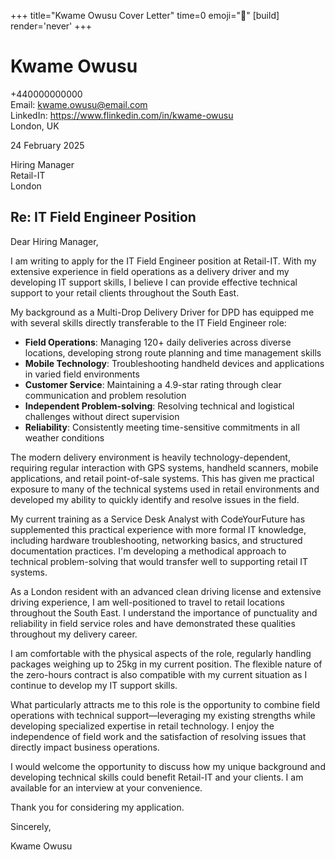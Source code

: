 +++
title="Kwame Owusu Cover Letter" 
time=0 
emoji="📝" 
[build]
render='never'
+++

# Kwame Owusu

+440000000000  
Email: kwame.owusu@email.com  
LinkedIn: https://www.flinkedin.com/in/kwame-owusu  
London, UK

24 February 2025

Hiring Manager  
Retail-IT  
London

## Re: IT Field Engineer Position

Dear Hiring Manager,

I am writing to apply for the IT Field Engineer position at Retail-IT. With my extensive experience in field operations as a delivery driver and my developing IT support skills, I believe I can provide effective technical support to your retail clients throughout the South East.

My background as a Multi-Drop Delivery Driver for DPD has equipped me with several skills directly transferable to the IT Field Engineer role:

- **Field Operations**: Managing 120+ daily deliveries across diverse locations, developing strong route planning and time management skills
- **Mobile Technology**: Troubleshooting handheld devices and applications in varied field environments
- **Customer Service**: Maintaining a 4.9-star rating through clear communication and problem resolution
- **Independent Problem-solving**: Resolving technical and logistical challenges without direct supervision
- **Reliability**: Consistently meeting time-sensitive commitments in all weather conditions

The modern delivery environment is heavily technology-dependent, requiring regular interaction with GPS systems, handheld scanners, mobile applications, and retail point-of-sale systems. This has given me practical exposure to many of the technical systems used in retail environments and developed my ability to quickly identify and resolve issues in the field.

My current training as a Service Desk Analyst with CodeYourFuture has supplemented this practical experience with more formal IT knowledge, including hardware troubleshooting, networking basics, and structured documentation practices. I'm developing a methodical approach to technical problem-solving that would transfer well to supporting retail IT systems.

As a London resident with an advanced clean driving license and extensive driving experience, I am well-positioned to travel to retail locations throughout the South East. I understand the importance of punctuality and reliability in field service roles and have demonstrated these qualities throughout my delivery career.

I am comfortable with the physical aspects of the role, regularly handling packages weighing up to 25kg in my current position. The flexible nature of the zero-hours contract is also compatible with my current situation as I continue to develop my IT support skills.

What particularly attracts me to this role is the opportunity to combine field operations with technical support—leveraging my existing strengths while developing specialized expertise in retail technology. I enjoy the independence of field work and the satisfaction of resolving issues that directly impact business operations.

I would welcome the opportunity to discuss how my unique background and developing technical skills could benefit Retail-IT and your clients. I am available for an interview at your convenience.

Thank you for considering my application.

Sincerely,

Kwame Owusu
